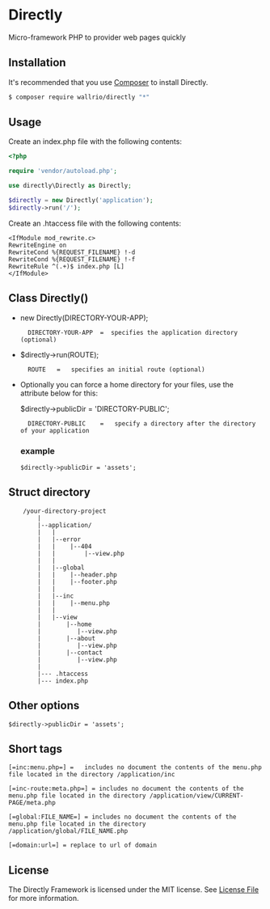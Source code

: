 # Directly

Micro-framework PHP to provider web pages quickly

## Installation

It's recommended that you use [Composer](https://getcomposer.org/) to install Directly.

```bash
$ composer require wallrio/directly "*"
```



## Usage

Create an index.php file with the following contents:

```php
<?php

require 'vendor/autoload.php';

use directly\Directly as Directly;

$directly = new Directly('application');
$directly->run('/');
```

    
Create an .htaccess file with the following contents:

```
<IfModule mod_rewrite.c>
RewriteEngine on
RewriteCond %{REQUEST_FILENAME} !-d
RewriteCond %{REQUEST_FILENAME} !-f                     
RewriteRule ^(.+)$ index.php [L]                
</IfModule>
```


## Class Directly()

- new Directly(DIRECTORY-YOUR-APP);

        DIRECTORY-YOUR-APP  =  specifies the application directory (optional)

- $directly->run(ROUTE);

        ROUTE   =   specifies an initial route (optional)


- Optionally you can force a home directory for your files, use the attribute below for this:

    $directly->publicDir = 'DIRECTORY-PUBLIC';

        DIRECTORY-PUBLIC    =   specify a directory after the directory of your application
    
    ### example
    ```
    $directly->publicDir = 'assets';
    ```

            
## Struct directory

```
    /your-directory-project
        |
        |--application/
        |   |
        |   |--error
        |   |    |--404
        |   |        |--view.php
        |   |
        |   |--global
        |   |    |--header.php
        |   |    |--footer.php
        |   |    
        |   |--inc
        |   |    |--menu.php
        |   |
        |   |--view
        |       |--home
        |          |--view.php
        |       |--about
        |          |--view.php
        |       |--contact
        |          |--view.php
        |
        |--- .htaccess
        |--- index.php

```




## Other options

    $directly->publicDir = 'assets';


## Short tags

    [=inc:menu.php=] =   includes no document the contents of the menu.php file located in the directory /application/inc

    [=inc-route:meta.php=] = includes no document the contents of the menu.php file located in the directory /application/view/CURRENT-PAGE/meta.php

    [=global:FILE_NAME=] = includes no document the contents of the menu.php file located in the directory /application/global/FILE_NAME.php

    [=domain:url=] = replace to url of domain    

## License

The Directly Framework is licensed under the MIT license. See [License File](LICENSE) for more information.
